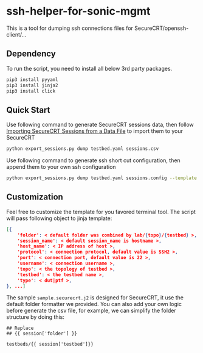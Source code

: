 # ssh-helper-for-sonic-mgmt
This is a tool for dumping ssh connections files for SecureCRT/openssh-client/...

## Dependency

To run the script, you need to install all below 3rd party packages.
```bash
pip3 install pyyaml
pip3 install jinja2
pip3 install click
```

## Quick Start

Use following command to generate SecureCRT sessions data, then follow [Importing SecureCRT Sessions from a Data File](https://www.vandyke.com/support/tips/importsessions.html) to import them to your SecureCRT
```bash
python export_sessions.py dump testbed.yaml sessions.csv
```

Use following command to generate ssh short cut configuration, then append them to your own ssh configuration
```bash
python export_sessions.py dump testbed.yaml sessions.config --template sample.ssh.j2
```

## Customization

Feel free to customize the template for you favored terminal tool.
The script will pass following object to jinja template:

```json
[{
    'folder': < default folder was combined by lab/{topo}/{testbed} >,
    'session_name': < default session_name is hostname >,
    'host_name': < IP address of host >,
    'protocol': < connection protocol, default value is SSH2 >,
    'port': < connection port, default value is 22 >,
    'username': < connection username >,
    'topo': < the topology of testbed >,
    'testbed': < the testbed name >,
    'type': < dut|ptf >,
}, ...]
```

The sample `sample.securecrt.j2` is designed for SecureCRT, it use the default folder formatter we provided. You can also add your own logic before generate the csv file, for example, we can simplify the folder structure by doing this:

```jinja
## Replace
## {{ session['folder'] }}

testbeds/{{ session['testbed']}}
```
